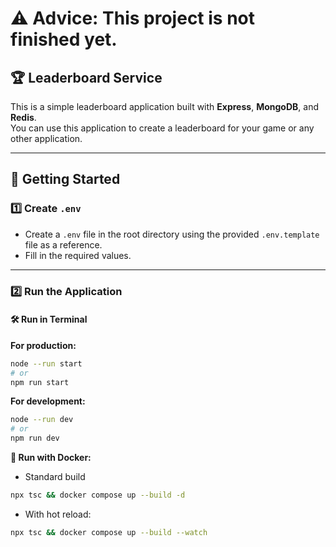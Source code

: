 # ⚠️ Advice: This project is not finished yet.

## 🏆 Leaderboard Service

This is a simple leaderboard application built with **Express**, **MongoDB**, and **Redis**.  
You can use this application to create a leaderboard for your game or any other application.

---

## 🚀 Getting Started

### 1️⃣ Create `.env`

-   Create a `.env` file in the root directory using the provided `.env.template` file as a reference.
-   Fill in the required values.

---

### 2️⃣ Run the Application

#### 🛠️ Run in Terminal

**For production:**

```bash
node --run start
# or
npm run start
```

**For development:**

```bash
node --run dev
# or
npm run dev
```

**🐳 Run with Docker:**

-   Standard build

```bash
npx tsc && docker compose up --build -d
```

-   With hot reload:

```bash
npx tsc && docker compose up --build --watch
```
